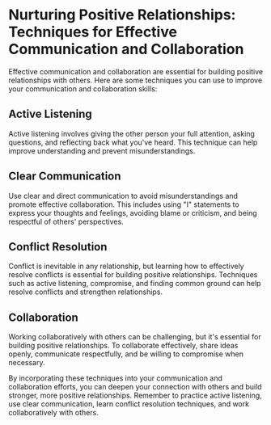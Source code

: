 Nurturing Positive Relationships: Techniques for Effective Communication and Collaboration
==========================================================================================

Effective communication and collaboration are essential for building positive relationships with others. Here are some techniques you can use to improve your communication and collaboration skills:

Active Listening
----------------

Active listening involves giving the other person your full attention, asking questions, and reflecting back what you've heard. This technique can help improve understanding and prevent misunderstandings.

Clear Communication
-------------------

Use clear and direct communication to avoid misunderstandings and promote effective collaboration. This includes using "I" statements to express your thoughts and feelings, avoiding blame or criticism, and being respectful of others' perspectives.

Conflict Resolution
-------------------

Conflict is inevitable in any relationship, but learning how to effectively resolve conflicts is essential for building positive relationships. Techniques such as active listening, compromise, and finding common ground can help resolve conflicts and strengthen relationships.

Collaboration
-------------

Working collaboratively with others can be challenging, but it's essential for building positive relationships. To collaborate effectively, share ideas openly, communicate respectfully, and be willing to compromise when necessary.

By incorporating these techniques into your communication and collaboration efforts, you can deepen your connection with others and build stronger, more positive relationships. Remember to practice active listening, use clear communication, learn conflict resolution techniques, and work collaboratively with others.
